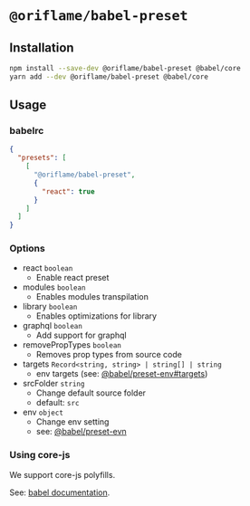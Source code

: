 # `@oriflame/babel-preset`

## Installation

```sh
npm install --save-dev @oriflame/babel-preset @babel/core
yarn add --dev @oriflame/babel-preset @babel/core
```

## Usage

### babelrc

```json
{
  "presets": [
    [
      "@oriflame/babel-preset",
      {
        "react": true
      }
    ]
  ]
}
```

### Options

- react `boolean`
  - Enable react preset
- modules `boolean`
  - Enables modules transpilation
- library `boolean`
  - Enables optimizations for library
- graphql `boolean`
  - Add support for graphql
- removePropTypes `boolean`
  - Removes prop types from source code
- targets `Record<string, string> | string[] | string`
  - env targets (see:
    [@babel/preset-env#targets](https://babeljs.io/docs/en/babel-preset-env#targets))
- srcFolder `string`
  - Change default source folder
  - default: `src`
- env `object`
  - Change env setting
  - see: [@babel/preset-evn](https://babeljs.io/docs/en/babel-preset-env)

### Using core-js

We support core-js polyfills.

See: [babel documentation](https://babeljs.io/docs/en/babel-preset-env#usebuiltins-entry).
